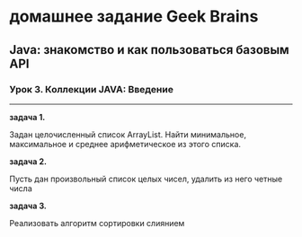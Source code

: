 # домашнее задание Geek Brains
## Java: знакомство и как пользоваться базовым API

### Урок 3. Коллекции JAVA: Введение
----

**задача 1.**

Задан целочисленный список ArrayList. Найти минимальное, максимальное и среднее арифметическое из этого списка.

**задача 2.**

Пусть дан произвольный список целых чисел, удалить из него четные числа

**задача 3.**

Реализовать алгоритм сортировки слиянием